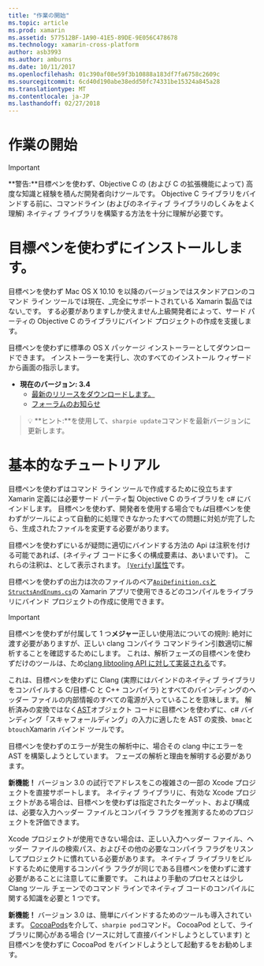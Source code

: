 ```yaml
---
title: "作業の開始"
ms.topic: article
ms.prod: xamarin
ms.assetid: 577512BF-1A90-41E5-89DE-9E056C478678
ms.technology: xamarin-cross-platform
author: asb3993
ms.author: amburns
ms.date: 10/11/2017
ms.openlocfilehash: 01c390af08e59f3b10888a183df7fa6758c2609c
ms.sourcegitcommit: 6cd40d190abe38edd50fc74331be15324a845a28
ms.translationtype: MT
ms.contentlocale: ja-JP
ms.lasthandoff: 02/27/2018
---
```

# <a name="getting-started"></a>作業の開始

<style type="text/css"> .terminal-blue { color: rgb(10,96,254); } .terminal-green { color: rgb(12,156,26); } .terminal-magenta { color: rgb(152,12,103); } </style>


> [!IMPORTANT]
> **警告:**目標ペンを使わず、Objective C の (および C の拡張機能によって) 高度な知識と経験を積んだ開発者向けツールです。 Objective C ライブラリをバインドする前に、コマンドライン (およびのネイティブ ライブラリのしくみをよく理解) ネイティブ ライブラリを構築する方法を十分に理解が必要です。

<a name="installing" />

# <a name="installing-objective-sharpie"></a>目標ペンを使わずにインストールします。

目標ペンを使わず Mac OS X 10.10 を以降のバージョンではスタンドアロンのコマンド ライン ツールでは現在、_完全にサポートされている Xamarin 製品ではない_です。 する必要がありますしか使えません上級開発者によって、サード パーティの Objective C のライブラリにバインド プロジェクトの作成を支援します。

目標ペンを使わずに標準の OS X パッケージ インストーラーとしてダウンロードできます。
インストーラーを実行し、次のすべてのインストール ウィザードから画面の指示します。

- **現在のバージョン: 3.4**
  - [最新のリリースをダウンロードします。](https://dl.xamarin.com/objective-sharpie/ObjectiveSharpie.pkg)
  - [フォーラムのお知らせ](https://forums.xamarin.com/discussion/104800/objective-sharpie-3-4)

> 💡 **ヒント:**を使用して、`sharpie update`コマンドを最新バージョンに更新します。

# <a name="basic-walkthrough"></a>基本的なチュートリアル

目標ペンを使わずはコマンド ライン ツールで作成するために役立ちます Xamarin 定義には必要サード パーティ製 Objective C のライブラリを c# にバインドします。
目標ペンを使わず、開発者を使用する場合でも*は*目標ペンを使わずがツールによって自動的に処理できなかったすべての問題に対処が完了したら、生成されたファイルを変更する必要があります。

目標ペンを使わずにいるが疑問に適切にバインドする方法の Api は注釈を付ける可能であれば、(ネイティブ コードに多くの構成要素は、あいまいです)。
これらの注釈は、として表示されます。 [ `[Verify]`属性](~/cross-platform/macios/binding/objective-sharpie/platform/verify.md)です。

目標ペンを使わずの出力は次のファイルのペア[`ApiDefinition.cs`と`StructsAndEnums.cs`](~/cross-platform/macios/binding/objective-sharpie/platform/apidefinitions-structsandenums.md)の Xamarin アプリで使用できるどのコンパイルをライブラリにバインド プロジェクトの作成に使用できます。

> [!IMPORTANT]
> 目標ペンを使わずが付属して 1 つ**メジャー**正しい使用法についての規則: 絶対に渡す必要がありますが、正しい clang コンパイラ コマンドライン引数適切に解析することを確認するためにします。 これは、解析フェーズの目標ペンを使わずだけのツールは、ため[clang libtooling API に対して実装される](http://clang.llvm.org/docs/LibTooling.html)です。

これは、目標ペンを使わずに Clang (実際にはバインドのネイティブ ライブラリをコンパイルする C/目標-C と C++ コンパイラ) とすべてのバインディングのヘッダー ファイルの内部情報のすべての電源が入っていることを意味します。
解析済みの変換ではなく[AST](http://en.wikipedia.org/wiki/Abstract_syntax_tree)オブジェクト コードに目標ペンを使わずに、c# バインディング「スキャフォールディング」の入力に適したを AST の変換、`bmac`と`btouch`Xamarin バインド ツールです。

目標ペンを使わずのエラーが発生の解析中に、場合その clang 中にエラーを AST を構築しようとしています。 フェーズの解析と理由を解明する必要があります。

**新機能！** バージョン 3.0 の試行でアドレスをこの複雑さの一部の Xcode プロジェクトを直接サポートします。 ネイティブ ライブラリに、有効な Xcode プロジェクトがある場合は、目標ペンを使わずは指定されたターゲット、および構成は、必要な入力ヘッダー ファイルとコンパイラ フラグを推測するためのプロジェクトを評価できます。

Xcode プロジェクトが使用できない場合は、正しい入力ヘッダー ファイル、ヘッダー ファイルの検索パス、およびその他の必要なコンパイラ フラグをリスンしてプロジェクトに慣れている必要があります。 ネイティブ ライブラリをビルドするために使用するコンパイラ フラグが同じである目標ペンを使わずに渡す必要があることに注意してに重要です。 これはより手動のプロセスとは少し Clang ツール チェーンでのコマンド ラインでネイティブ コードのコンパイルに関する知識を必要と 1 つです。

**新機能！** バージョン 3.0 は、簡単にバインドするためのツールも導入されています。 [CocoaPods](https://cocoapods.org)を介して、`sharpie pod`コマンド。
CocoaPod として、ライブラリに関心がある場合 (ソースに対して直接バインドしようとしています) と目標ペンを使わずに CocoaPod をバインドしようとして起動するをお勧めします。